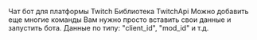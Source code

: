 Чат бот для платформы Twitch
Библиотека TwitchApi
Можно добавить еще многие команды
Вам нужно просто вставить свои данные и запустить бота. Данные по типу: "client_id", "mod_id" и т.д.
